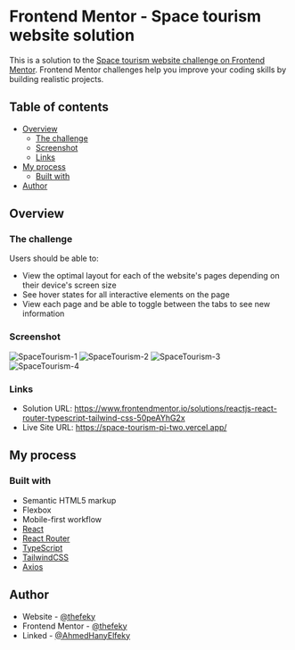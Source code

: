# Frontend Mentor - Space tourism website solution

This is a solution to the [Space tourism website challenge on Frontend Mentor](https://www.frontendmentor.io/challenges/space-tourism-multipage-website-gRWj1URZ3). Frontend Mentor challenges help you improve your coding skills by building realistic projects. 

## Table of contents

- [Overview](#overview)
  - [The challenge](#the-challenge)
  - [Screenshot](#screenshot)
  - [Links](#links)
- [My process](#my-process)
  - [Built with](#built-with)
- [Author](#author)

## Overview

### The challenge

Users should be able to:

- View the optimal layout for each of the website's pages depending on their device's screen size
- See hover states for all interactive elements on the page
- View each page and be able to toggle between the tabs to see new information

### Screenshot
![SpaceTourism-1](https://github.com/user-attachments/assets/c0a15022-3dd6-468c-ae3e-b9bbe953c692)
![SpaceTourism-2](https://github.com/user-attachments/assets/33084e7c-36c7-4001-b6f8-6f517205d36b)
![SpaceTourism-3](https://github.com/user-attachments/assets/16101404-5994-47b3-9ac6-765cd8d0618e)
![SpaceTourism-4](https://github.com/user-attachments/assets/3f82e539-f368-473b-a0e8-fa0a9f64549e)


### Links

- Solution URL: https://www.frontendmentor.io/solutions/reactjs-react-router-typescript-tailwind-css-50peAYhG2x
- Live Site URL: https://space-tourism-pi-two.vercel.app/

## My process

### Built with

- Semantic HTML5 markup
- Flexbox
- Mobile-first workflow
- [React](https://reactjs.org/)
- [React Router](https://reactrouter.com/)
- [TypeScript](https://www.typescriptlang.org/)
- [TailwindCSS](https://tailwindcss.com/)
- [Axios](https://axios-http.com/)

## Author

- Website - [@thefeky](https://github.com/thefeky)
- Frontend Mentor - [@thefeky](https://www.frontendmentor.io/profile/thefeky)
- Linked - [@AhmedHanyElfeky](https://www.linkedin.com/in/ahmedhanyelfeky/)